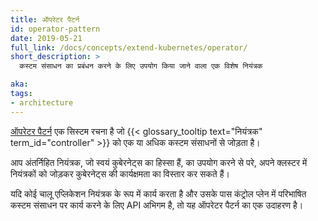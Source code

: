 ```yaml
---
title: ऑपरेटर पैटर्न
id: operator-pattern
date: 2019-05-21
full_link: /docs/concepts/extend-kubernetes/operator/
short_description: >
  कस्टम संसाधन का प्रबंधन करने के लिए उपयोग किया जाने वाला एक विशेष नियंत्रक

aka:
tags:
- architecture
---
```

[ऑपरेटर पैटर्न](/docs/concepts/extend-kubernetes/operator/) एक सिस्टम रचना है जो {{< glossary_tooltip text="नियंत्रक" term_id="controller" >}}
को एक या अधिक कस्टम संसाधनों से जोड़ता है।

<!--more-->
आप अंतर्निहित नियंत्रक, जो स्वयं कुबेरनेट्स का हिस्सा हैं, का उपयोग करने से परे, अपने क्लस्टर में नियंत्रकों को जोड़कर कुबेरनेट्स की कार्यक्षमता का विस्तार कर सकते हैं।

यदि कोई चालू एप्लिकेशन नियंत्रक के रूप में कार्य करता है और उसके पास कंट्रोल प्लेन में परिभाषित कस्टम संसाधन पर कार्य करने के लिए API अभिगम है, तो यह ऑपरेटर पैटर्न का एक उदाहरण है।
